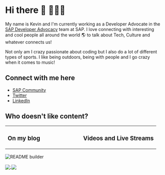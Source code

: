 # Hi there 👋 👨🏻‍💻

My name is Kevin and I'm currently working as a Developer Advocate in the [SAP Developer Advocacy](https://developers.sap.com/) team at SAP.
I love connecting with interesting and cool people all around the world 🌎 to talk about Tech, Culture and whatever connects us!

Not only am I crazy passionate about coding but I also do a lot of different types of sports. I like being outdoors, being with people and I go crazy when it comes to music!

## Connect with me here

- [SAP Community](https://people.sap.com/kevin.muessig) 
- [Twitter](https://twitter.com/kevinmuessig)
- [LinkedIn](https://www.linkedin.com/in/kevinmuessig/)

## Who doesn't like content?

<table><tr><td valign="top" width="50%">

### On my blog

<td valign="top" width="50%">

### Videos and Live Streams

</td></tr></table>

![README builder](https://github.com/KevinMuessig/KevinMuessig/workflows/README%20builder/badge.svg)

<a href="https://github.com/anuraghazra/github-readme-stats">
  <img align="center" src="https://github-readme-stats.vercel.app/api?username=KevinMuessig&count_private=true&show_icons=true&theme=bear" />
</a>
<a href="https://github.com/anuraghazra/github-readme-stats">
  <img align="center" src="https://github-readme-stats.vercel.app/api/top-langs/?username=KevinMuessig&show_icons=true&theme=bear" />
</a>
